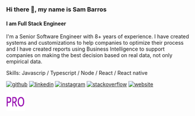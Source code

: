 ### Hi there 👋, my name is Sam Barros
#### I am Full Stack Engineer
I'm a Senior Software Engineer with 8+ years of experience. I have created systems and customizations to help companies to optimize their process and I have created reports using Business Intelligence to support companies on making the best decision based on real data, not only empirical data.

Skills: Javascrip / Typescript / Node / React / React native



[<img src='https://cdn.jsdelivr.net/npm/simple-icons@3.0.1/icons/github.svg' alt='github' height='40'>](https://github.com/https://github.com/samaronybarros)  [<img src='https://cdn.jsdelivr.net/npm/simple-icons@3.0.1/icons/linkedin.svg' alt='linkedin' height='40'>](https://www.linkedin.com/in/https://www.linkedin.com/in/sam-barros//)  [<img src='https://cdn.jsdelivr.net/npm/simple-icons@3.0.1/icons/instagram.svg' alt='instagram' height='40'>](https://www.instagram.com/https://www.instagram.com/sam_barros_//)  [<img src='https://cdn.jsdelivr.net/npm/simple-icons@3.0.1/icons/stackoverflow.svg' alt='stackoverflow' height='40'>](https://stackoverflow.com/users/https://stackoverflow.com/users/story/9646685)  [<img src='https://cdn.jsdelivr.net/npm/simple-icons@3.0.1/icons/icloud.svg' alt='website' height='40'>](http://sambarros.com/)  

<a href='https://github.com/pricing'><img src='https://raw.githubusercontent.com/acervenky/animated-github-badges/master/assets/pro.gif' width='50' height='50'></a>
